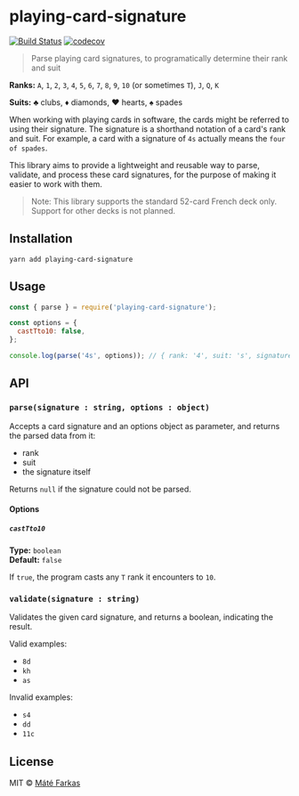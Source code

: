 # playing-card-signature

[![Build Status](https://travis-ci.org/wolfika/playing-card-signature.svg?branch=master)](https://travis-ci.org/wolfika/playing-card-signature) [![codecov](https://codecov.io/gh/wolfika/playing-card-signature/branch/master/graph/badge.svg)](https://codecov.io/gh/wolfika/playing-card-signature)

> Parse playing card signatures, to programatically determine their rank and suit

**Ranks:** `A`, `1`, `2`, `3`, `4`, `5`, `6`, `7`, `8`, `9`, `10` (or sometimes `T`), `J`, `Q`, `K`

**Suits:** ♣ clubs, ♦ diamonds, ♥ hearts, ♠ spades

When working with playing cards in software, the cards might be referred to using their signature. The signature is a shorthand notation of a card's rank and suit. For example, a card with a signature of `4s` actually means the `four of spades`.

This library aims to provide a lightweight and reusable way to parse, validate, and process these card signatures, for the purpose of making it easier to work with them.

> Note: This library supports the standard 52-card French deck only. Support for other decks is not planned.


## Installation

`yarn add playing-card-signature`


## Usage

```javascript
const { parse } = require('playing-card-signature');

const options = {
  castTto10: false,
};

console.log(parse('4s', options)); // { rank: '4', suit: 's', signature: '4s' }
```


## API

### `parse(signature : string, options : object)`

Accepts a card signature and an options object as parameter, and returns the parsed data from it:
* rank
* suit
* the signature itself

Returns `null` if the signature could not be parsed.


#### Options


##### `castTto10`

**Type:** `boolean`<br/>
**Default:** `false`<br/>

If `true`, the program casts any `T` rank it encounters to `10`.


### `validate(signature : string)`

Validates the given card signature, and returns a boolean, indicating the result.

Valid examples:
* `8d`
* `kh`
* `as`

Invalid examples:
* `s4`
* `dd`
* `11c`


## License

MIT © [Máté Farkas](https://github.com/wolfika)
